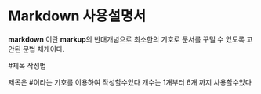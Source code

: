 # Markdown 사용설명서

**markdown** 이란 **markup**의 반대개념으로 최소한의 기호로 문서를 꾸밀 수 있도록 고안된 문법 체게이다.

#제목 작성법

제목은 #이라는 기호를 이용하여 작성할수있다
개수는 1개부터 6개 까지 사용할수있다